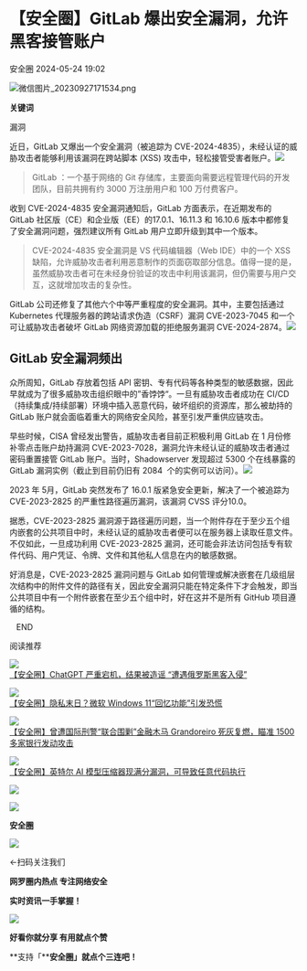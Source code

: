 #  【安全圈】GitLab 爆出安全漏洞，允许黑客接管账户   
 安全圈   2024-05-24 19:02  
  
![](https://mmbiz.qpic.cn/sz_mmbiz_png/aBHpjnrGylgOvEXHviaXu1fO2nLov9bZ055v7s8F6w1DD1I0bx2h3zaOx0Mibd5CngBwwj2nTeEbupw7xpBsx27Q/640?wx_fmt=png&from=appmsg "微信图片_20230927171534.png")  
  
  
**关键词**  
  
  
  
漏洞  
  
  
近日，GitLab 又爆出一个安全漏洞（被追踪为 CVE-2024-4835），未经认证的威胁攻击者能够利用该漏洞在跨站脚本 (XSS) 攻击中，轻松接管受害者账户。![](https://mmbiz.qpic.cn/sz_mmbiz_jpg/aBHpjnrGyljuaFSo6043c6GeS8s1vLmOLd8gG2C7BNILSMjM44OyqnQCJmY7A82S4I1soQDwoBBXo4L1lYaO8w/640?wx_fmt=jpeg&from=appmsg "")  
  
> GitLab ：一个基于网络的 Git 存储库，主要面向需要远程管理代码的开发团队，目前共拥有约 3000 万注册用户和 100 万付费客户。  
  
  
收到 CVE-2024-4835 安全漏洞通知后，GitLab 方面表示，在近期发布的 GitLab 社区版（CE）和企业版（EE）的17.0.1、16.11.3 和 16.10.6 版本中都修复了安全漏洞问题，强烈建议所有 GitLab 用户立即升级到其中一个版本。  
> CVE-2024-4835 安全漏洞是 VS 代码编辑器（Web IDE）中的一个 XSS 缺陷，允许威胁攻击者利用恶意制作的页面窃取部分信息。值得一提的是，虽然威胁攻击者可在未经身份验证的攻击中利用该漏洞，但仍需要与用户交互，这就增加攻击的复杂性。  
  
  
GitLab 公司还修复了其他六个中等严重程度的安全漏洞。其中，主要包括通过 Kubernetes 代理服务器的跨站请求伪造（CSRF）漏洞 CVE-2023-7045 和一个可让威胁攻击者破坏 GitLab 网络资源加载的拒绝服务漏洞 CVE-2024-2874。![](https://mmbiz.qpic.cn/sz_mmbiz_jpg/aBHpjnrGyljuaFSo6043c6GeS8s1vLmO6KhRMGS3RemCsckUiaokkHtzVM8nJQdC2cGkB0SnRxnmZSm9FOL7eDA/640?wx_fmt=jpeg&from=appmsg "")  
  
## GitLab 安全漏洞频出  
  
众所周知，GitLab 存放着包括 API 密钥、专有代码等各种类型的敏感数据，因此早就成为了很多威胁攻击组织眼中的”香饽饽“。一旦有威胁攻击者成功在 CI/CD（持续集成/持续部署）环境中插入恶意代码，破坏组织的资源库，那么被劫持的 GitLab 账户就会面临着重大的网络安全风险，甚至引发严重供应链攻击。  
  
早些时候，CISA 曾经发出警告，威胁攻击者目前正积极利用 GitLab 在 1 月份修补零点击账户劫持漏洞 CVE-2023-7028，漏洞允许未经认证的威胁攻击者通过密码重置接管 GitLab 账户。当时，Shadowserver 发现超过 5300 个在线暴露的 GitLab 漏洞实例（截止到目前仍旧有 2084  个的实例可以访问）。![](https://mmbiz.qpic.cn/sz_mmbiz_jpg/aBHpjnrGyljuaFSo6043c6GeS8s1vLmO2wFGezQ0NmNGXtklJI5OD3A5HvgQ7a4gTRwRATRm4XrLdosmqIbBgQ/640?wx_fmt=jpeg&from=appmsg "")  
  
2023 年 5月，GitLab 突然发布了 16.0.1 版紧急安全更新，解决了一个被追踪为 CVE-2023-2825 的严重性路径遍历漏洞，该漏洞 CVSS 评分10.0。  
  
据悉，CVE-2023-2825 漏洞源于路径遍历问题，当一个附件存在于至少五个组内嵌套的公共项目中时，未经认证的威胁攻击者便可以在服务器上读取任意文件。不仅如此，一旦成功利用 CVE-2023-2825 漏洞，还可能会非法访问包括专有软件代码、用户凭证、令牌、文件和其他私人信息在内的敏感数据。  
  
好消息是，CVE-2023-2825 漏洞问题与 GitLab 如何管理或解决嵌套在几级组层次结构中的附件文件的路径有关，因此安全漏洞只能在特定条件下才会触发，即当公共项目中有一个附件嵌套在至少五个组中时，好在这并不是所有 GitHub 项目遵循的结构。  
  
   END    
  
  
阅读推荐  
  
  
![](https://mmbiz.qpic.cn/sz_mmbiz_jpg/aBHpjnrGyljuaFSo6043c6GeS8s1vLmONHhdc0aMVpFib9CEBLzTKe6IgprpMN6SzUr1OwCLFHLhy2HCDZIHyHA/640?wx_fmt=jpeg "")  
[【安全圈】ChatGPT 严重宕机，结果被造谣 “遭遇俄罗斯黑客入侵”](http://mp.weixin.qq.com/s?__biz=MzIzMzE4NDU1OQ==&mid=2652060477&idx=1&sn=34c7216f8dead66a1ca96d25900cf4c5&chksm=f36e177dc4199e6b5540c6b7611830c28d1de12d3e61936a41b9454a2ebdfbb38ed548dcb18f&scene=21#wechat_redirect)  
  
  
  
![](https://mmbiz.qpic.cn/sz_mmbiz_jpg/aBHpjnrGyljtafx9Y8EsvLPGEWGUOEEPPa7OyIruF1tYNUsO1ryrLOMgvt4dqddtxbjsw90SWwf45IiafpPxtfg/640?wx_fmt=jpeg&from=appmsg "")  
[【安全圈】隐私末日？微软 Windows 11“回忆功能”引发恐慌](http://mp.weixin.qq.com/s?__biz=MzIzMzE4NDU1OQ==&mid=2652060477&idx=2&sn=bb3234ba8766049d5a06324b97e11c8c&chksm=f36e177dc4199e6b292bd10f43ff45285906f8b105736d474a5f8ac11a1c98eaba4ba248ada9&scene=21#wechat_redirect)  
  
  
  
![](https://mmbiz.qpic.cn/sz_mmbiz_jpg/aBHpjnrGyljuaFSo6043c6GeS8s1vLmONxKZYtPFomSap9lEXJuwI4M8ofjZ2JvYmPTrcibM2JeJ42v5RPFX74A/640?wx_fmt=jpeg "")  
[【安全圈】曾遭国际刑警“联合围剿”金融木马 Grandoreiro 死灰复燃，瞄准 1500 多家银行发动攻击](http://mp.weixin.qq.com/s?__biz=MzIzMzE4NDU1OQ==&mid=2652060477&idx=3&sn=d0d00b8630f623729b430c30cb8cf630&chksm=f36e177dc4199e6b060c114175c3e5a051cac3d596496f927476615ac8065a7e77a1fa4870d7&scene=21#wechat_redirect)  
  
  
  
![](https://mmbiz.qpic.cn/sz_mmbiz_jpg/aBHpjnrGyljtafx9Y8EsvLPGEWGUOEEPj6OFWoibibzfT9xjrvRibZhju3rVpyASGClUNNOZCFOSRyhUicgMeuJaPQ/640?wx_fmt=jpeg&from=appmsg "")  
[【安全圈】英特尔 AI 模型压缩器现满分漏洞，可导致任意代码执行](http://mp.weixin.qq.com/s?__biz=MzIzMzE4NDU1OQ==&mid=2652060477&idx=4&sn=9bce7bfcfe76a7430ab4f38562be2fbe&chksm=f36e177dc4199e6ba3ce3ee51b0965ab7b1c8400884943742b3367baa278b344954cba189a66&scene=21#wechat_redirect)  
  
  
  
  
  
  
![](https://mmbiz.qpic.cn/mmbiz_gif/aBHpjnrGylgeVsVlL5y1RPJfUdozNyCEft6M27yliapIdNjlcdMaZ4UR4XxnQprGlCg8NH2Hz5Oib5aPIOiaqUicDQ/640?wx_fmt=gif "")  
  
  
  
![](https://mmbiz.qpic.cn/mmbiz_png/aBHpjnrGylgeVsVlL5y1RPJfUdozNyCEDQIyPYpjfp0XDaaKjeaU6YdFae1iagIvFmFb4djeiahnUy2jBnxkMbaw/640?wx_fmt=png "")  
  
**安全圈**  
  
![](https://mmbiz.qpic.cn/mmbiz_gif/aBHpjnrGylgeVsVlL5y1RPJfUdozNyCEft6M27yliapIdNjlcdMaZ4UR4XxnQprGlCg8NH2Hz5Oib5aPIOiaqUicDQ/640?wx_fmt=gif "")  
  
  
←扫码关注我们  
  
**网罗圈内热点 专注网络安全**  
  
**实时资讯一手掌握！**  
  
  
![](https://mmbiz.qpic.cn/mmbiz_gif/aBHpjnrGylgeVsVlL5y1RPJfUdozNyCE3vpzhuku5s1qibibQjHnY68iciaIGB4zYw1Zbl05GQ3H4hadeLdBpQ9wEA/640?wx_fmt=gif "")  
  
**好看你就分享 有用就点个赞**  
  
**支持「****安全圈」就点个三连吧！**  
  

